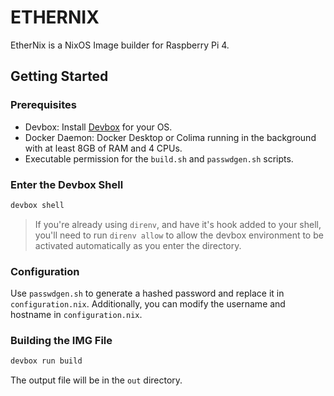 # ETHERNIX

EtherNix is a NixOS Image builder for Raspberry Pi 4.

## Getting Started

### Prerequisites

- Devbox: Install [Devbox](https://www.jetify.com/docs/devbox/installing_devbox) for your OS.
- Docker Daemon: Docker Desktop or Colima running in the background with at least 8GB of RAM and 4 CPUs.
- Executable permission for the `build.sh` and `passwdgen.sh` scripts.

### Enter the Devbox Shell

```bash
devbox shell
```

> If you're already using `direnv`, and have it's hook added to your shell, you'll need to run `direnv allow` to allow the devbox environment to be activated automatically as you enter the directory.

### Configuration

Use `passwdgen.sh` to generate a hashed password and replace it in `configuration.nix`.
Additionally, you can modify the username and hostname in `configuration.nix`.

### Building the IMG File

```bash
devbox run build
```

The output file will be in the `out` directory.






